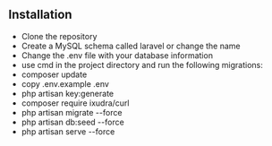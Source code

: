 ## Installation

- Clone the repository
- Create a MySQL schema called laravel or change the name
- Change the .env file with your database information
- use cmd in the project directory and run the following migrations:
- composer update
- copy .env.example .env
- php artisan key:generate
- composer require ixudra/curl 
- php artisan migrate --force
- php artisan db:seed --force
- php artisan serve --force
